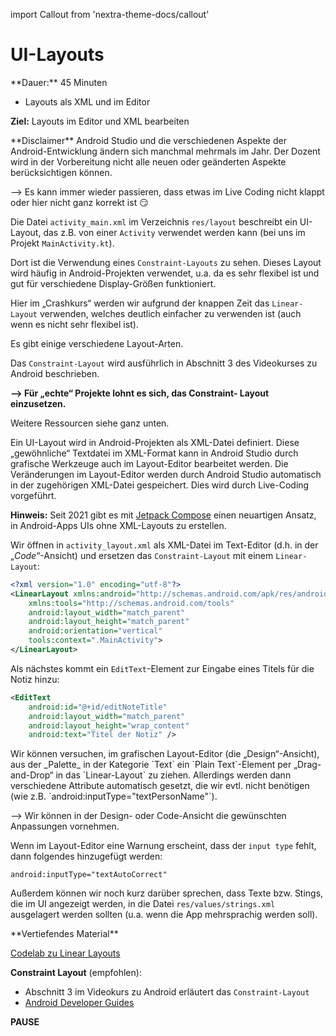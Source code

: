 import Callout from 'nextra-theme-docs/callout'

# UI-Layouts

<Callout>
  **Dauer:** 45 Minuten

  - Layouts als XML und im Editor

  **Ziel:** Layouts im Editor und XML bearbeiten
</Callout>

<Callout type="error" emoji="‼️">
**Disclaimer**
Android Studio und die verschiedenen Aspekte der 
Android-Entwicklung ändern sich manchmal mehrmals im Jahr.
Der Dozent wird in der Vorbereitung nicht alle neuen
oder geänderten Aspekte berücksichtigen können.

&xrarr; Es kann immer wieder passieren, dass etwas im
Live Coding nicht klappt oder hier nicht ganz korrekt ist
😏
</Callout>

Die Datei `activity_main.xml` im Verzeichnis 
`res/layout` beschreibt ein UI-Layout, das z.B. von 
einer `Activity` verwendet werden kann (bei uns 
im Projekt `MainActivity.kt`).

Dort ist die Verwendung eines `Constraint-Layouts`
zu sehen. Dieses Layout wird häufig in Android-Projekten
verwendet, u.a. da es sehr flexibel ist und gut für
verschiedene Display-Größen funktioniert.

Hier im „Crashkurs“ werden wir aufgrund der knappen
Zeit das `Linear-Layout` verwenden, welches deutlich
einfacher zu verwenden ist (auch wenn es nicht sehr
flexibel ist).

<Callout type="warning">
Es gibt einige verschiedene Layout-Arten. 

Das `Constraint-Layout` wird ausführlich in
Abschnitt 3 des Videokurses zu Android beschrieben.

**&xrarr; Für „echte“ Projekte lohnt es sich, das Constraint-
Layout einzusetzen.**

Weitere Ressourcen siehe ganz unten.
</Callout>

Ein UI-Layout wird in Android-Projekten als XML-Datei
definiert. Diese „gewöhnliche“ Textdatei im XML-Format
kann in Android Studio durch grafische Werkzeuge 
auch im Layout-Editor bearbeitet werden. Die 
Veränderungen im Layout-Editor werden durch Android
Studio automatisch in der zugehörigen XML-Datei 
gespeichert. Dies wird durch Live-Coding vorgeführt.

**Hinweis:** Seit 2021 gibt es mit [Jetpack Compose](https://developer.android.com/jetpack/compose) 
einen neuartigen Ansatz, in Android-Apps UIs ohne
XML-Layouts zu erstellen.

Wir öffnen in `activity_layout.xml` als XML-Datei im Text-Editor 
(d.h. in der „_Code_“-Ansicht) und ersetzen das `Constraint-Layout`
mit einem `Linear-Layout`:

```xml
<?xml version="1.0" encoding="utf-8"?>
<LinearLayout xmlns:android="http://schemas.android.com/apk/res/android"
    xmlns:tools="http://schemas.android.com/tools"
    android:layout_width="match_parent"
    android:layout_height="match_parent"
    android:orientation="vertical"
    tools:context=".MainActivity">
</LinearLayout>
```

Als nächstes kommt ein `EditText`-Element zur Eingabe eines 
Titels für die Notiz hinzu:

```xml
<EditText
    android:id="@+id/editNoteTitle"
    android:layout_width="match_parent"
    android:layout_height="wrap_content"
    android:text="Titel der Notiz" />
```

<Callout type="warning">
Wir können versuchen, im grafischen Layout-Editor (die „Design“-Ansicht),
aus der _Palette_ in der Kategorie `Text` ein `Plain Text`-Element per
„Drag-and-Drop“ in das `Linear-Layout` zu ziehen. Allerdings werden
dann verschiedene Attribute automatisch gesetzt, die wir evtl. nicht 
benötigen (wie z.B. `android:inputType="textPersonName"`).

&xrarr; Wir können in der Design- oder Code-Ansicht die gewünschten
Anpassungen vornehmen.
</Callout>

Wenn im Layout-Editor eine Warnung erscheint, dass 
der `input type` fehlt, dann folgendes hinzugefügt
werden:

```
android:inputType="textAutoCorrect"
```

Außerdem können wir noch kurz darüber sprechen, dass
Texte bzw. Stings, die im UI angezeigt werden, in die
Datei `res/values/strings.xml` ausgelagert werden sollten
(u.a. wenn die App mehrsprachig werden soll).

<Callout type="warning">
**Vertiefendes Material**

[Codelab zu Linear Layouts](https://codelabs.developers.google.com/codelabs/kotlin-android-training-linear-layout)

**Constraint Layout** (empfohlen):

- Abschnitt 3 im Videokurs zu Android erläutert das `Constraint-Layout`
- [Android Developer Guides](https://developer.android.com/training/constraint-layout)
</Callout>

**PAUSE**
